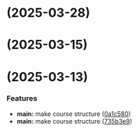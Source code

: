 # [](https://github.com/alas-aline/study_2024-2025_os-intro/compare/v1.1.1...v) (2025-03-28)



# [](https://github.com/alas-aline/study_2024-2025_os-intro/compare/v1.0.0...v) (2025-03-15)



#  (2025-03-13)


### Features

* **main:** make course structure ([0a1c580](https://github.com/alas-aline/study_2024-2025_os-intro/commit/0a1c5807eec272aa0bb54adb1e434bb2ecae726e))
* **main:** make course structure ([735b3e9](https://github.com/alas-aline/study_2024-2025_os-intro/commit/735b3e95cb20b622b238ea99daddedaeaba4fceb))



